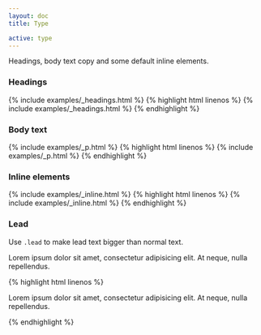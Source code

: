 ```yaml
---
layout: doc
title: Type

active: type
---
```


<p class="lead">
	Headings, body text copy and some default inline elements.
</p>

<h3 class="panel-doc__heading">Headings</h3>
{% include examples/_headings.html %}
{% highlight html linenos %}
	{% include examples/_headings.html %}
{% endhighlight %}


<h3 class="panel-doc__heading">Body text</h3>
{% include examples/_p.html %}
{% highlight html linenos %}
	{% include examples/_p.html %}
{% endhighlight %}

<h3 class="panel-doc__heading">Inline elements</h3>
{% include examples/_inline.html %}
{% highlight html linenos %}
	{% include examples/_inline.html %}
{% endhighlight %}



<h3 class="panel-doc__heading">Lead</h3>
Use <code>.lead</code> to make lead text bigger than normal text.

<p class="lead">Lorem ipsum dolor sit amet, consectetur adipisicing elit. At neque, nulla repellendus.</p>
{% highlight html linenos %}
	<p class="lead">Lorem ipsum dolor sit amet, consectetur adipisicing elit. At neque, nulla repellendus.</p>
{% endhighlight %}